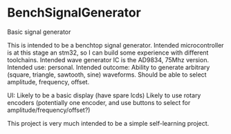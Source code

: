 # BenchSignalGenerator
 Basic signal generator

This is intended to be a benchtop signal generator.
Intended microcontroller is at this stage an stm32, so I can build some experience with different toolchains.
Intended wave generator IC is the AD9834, 75Mhz version.
Intended use: personal.
Intended outcome: 	Ability to generate arbitrary (square, triangle, sawtooth, sine) waveforms. 
					Should be able to select amplitude, frequency, offset.

UI: Likely to be a basic display (have spare lcds)
	Likely to use rotary encoders (potentially one encoder, and use buttons to select for amplitude/frequency/offset?)

This project is very much intended to be a simple self-learning project. 
